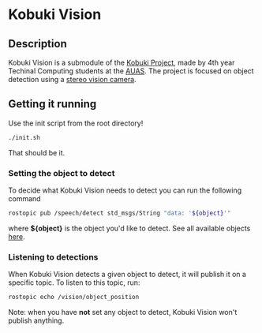 # Kobuki Vision

## Description
Kobuki Vision is a submodule of the [Kobuki Project](https://github.com/HvA-Robotics/kobuki-central),
made by 4th year Techinal Computing students at the [AUAS](https://www.amsterdamuas.com/). The project is 
focused on object detection using a [stereo vision camera](https://orbbec3d.com/product-astra-pro/). 

## Getting it running

Use the init script from the root directory!
```Bash
./init.sh
```
That should be it.

### Setting the object to detect
To decide what Kobuki Vision needs to detect you can run the following command
```Bash
rostopic pub /speech/detect std_msgs/String "data: '${object}'" 
```
where **${object}** is the object you'd like to detect. See all available objects [here](https://github.com/leggedrobotics/darknet_ros/blob/master/darknet_ros/config/yolov2.yaml).

### Listening to detections
When Kobuki Vision detects a given object to detect, it will publish it on a specific topic.
To listen to this topic, run:
```Bash
rostopic echo /vision/object_position
```
Note: when you have **not** set any object to detect, Kobuki Vision won't publish anything. 

